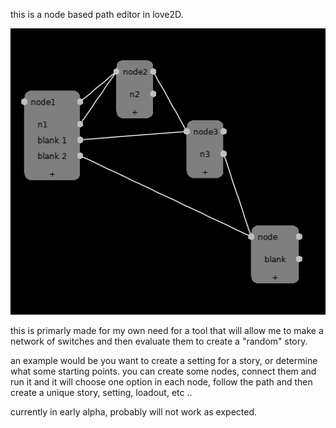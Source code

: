 this is a node based path editor in love2D.

![alt text](repoImages/example.png "Current State")


this is primarly made for my own need for a tool that will allow me to make a network of switches and then evaluate them to create a "random" story.

an example would be you want to create a setting for a story, or determine what some starting points. you can create some nodes, connect them and run it and it will choose one option in each node, follow the path and then create a unique story, setting, loadout, etc ..

currently in early alpha, probably will not work as expected.